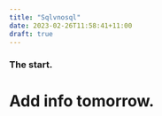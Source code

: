 ```yaml
---
title: "Sqlvnosql"
date: 2023-02-26T11:58:41+11:00
draft: true
---
```


### The start.

# Add info tomorrow.
